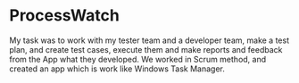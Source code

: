 # ProcessWatch
My task was to work with my tester team and a developer team, make a test plan, and create test cases, execute them and make reports and feedback from the App what they developed.
We worked in Scrum method, and created an app which is work like Windows Task Manager. 
